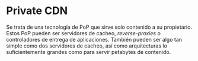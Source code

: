 # Private CDN

Se trata de una tecnología de PoP que sirve solo contenido a su propietario. Estos PoP pueden ser servidores de cacheo, _reverse-proxies_ o controladores de entrega de aplicaciones. También pueden ser algo tan simple como dos servidores de cacheo, así como arquitecturas lo suficientemente grandes como para servir petabytes de contenido.
